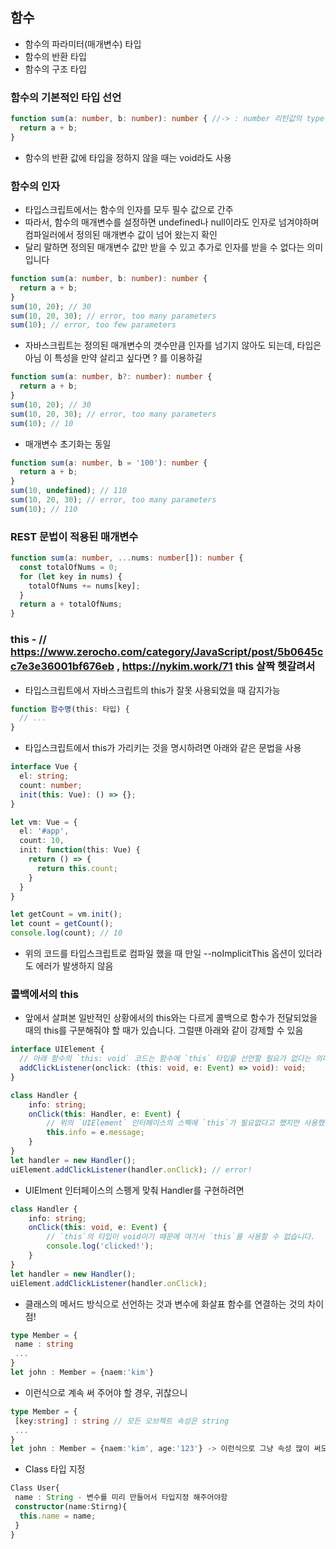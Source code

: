 ## 함수
 - 함수의 파라미터(매개변수)  타입
 - 함수의 반환 타입
 - 함수의 구조 타입
### 함수의 기본적인 타입 선언
````ts
function sum(a: number, b: number): number { //-> : number 리턴값의 type
  return a + b;
}
````
 - 함수의 반환 값에 타입을 정하지 않을 때는 void라도 사용

### 함수의 인자
 - 타입스크립트에서는 함수의 인자를 모두 필수 값으로 간주
 - 따라서, 함수의 매개변수를 설정하면 undefined나 null이라도 인자로 넘겨야하며 컴파일러에서 정의된 매개변수 값이 넘어 왔는지 확인
 - 달리 말하면 정의된 매개변수 값만 받을 수 있고 추가로 인자를 받을 수 없다는 의미입니다
````ts
function sum(a: number, b: number): number {
  return a + b;
}
sum(10, 20); // 30
sum(10, 20, 30); // error, too many parameters
sum(10); // error, too few parameters
````
 - 자바스크립트는 정의된 매개변수의 갯수만큼 인자를 넘기지 않아도 되는데, 타입은 아님 이 특성을 만약 살리고 싶다면 ? 를 이용하길
````ts
function sum(a: number, b?: number): number {
  return a + b;
}
sum(10, 20); // 30
sum(10, 20, 30); // error, too many parameters
sum(10); // 10
````
 - 매개변수 초기화는 동일
````ts
function sum(a: number, b = '100'): number {
  return a + b;
}
sum(10, undefined); // 110
sum(10, 20, 30); // error, too many parameters
sum(10); // 110
````

### REST 문법이 적용된 매개변수
````ts
function sum(a: number, ...nums: number[]): number {
  const totalOfNums = 0;
  for (let key in nums) {
    totalOfNums += nums[key];
  }
  return a + totalOfNums;
}
````
### this - // https://www.zerocho.com/category/JavaScript/post/5b0645cc7e3e36001bf676eb  , https://nykim.work/71 this 살짝 헷갈려서
 - 타입스크립트에서 자바스크립트의 this가 잘못 사용되었을 때 감지가능
````ts
function 함수명(this: 타입) {
  // ...
}
````
 - 타입스크립트에서 this가 가리키는 것을 명시하려면 아래와 같은 문법을 사용
````ts
interface Vue {
  el: string;
  count: number;
  init(this: Vue): () => {};
}

let vm: Vue = {
  el: '#app',
  count: 10,
  init: function(this: Vue) {
    return () => {
      return this.count;
    }
  }
}

let getCount = vm.init();
let count = getCount();
console.log(count); // 10
````
 - 위의 코드를 타입스크립트로 컴파일 했을 때 만일 --noImplicitThis 옵션이 있더라도 에러가 발생하지 않음


### 콜백에서의 this
 - 앞에서 살펴본 일반적인 상황에서의 this와는 다르게 콜백으로 함수가 전달되었을 때의 this를 구분해줘야 할 때가 있습니다. 그럴땐 아래와 같이 강제할 수 있음
````ts
interface UIElement {
  // 아래 함수의 `this: void` 코드는 함수에 `this` 타입을 선언할 필요가 없다는 의미입니다.
  addClickListener(onclick: (this: void, e: Event) => void): void;
}

class Handler {
    info: string;
    onClick(this: Handler, e: Event) {
        // 위의 `UIElement` 인터페이스의 스펙에 `this`가 필요없다고 했지만 사용했기 때문에 에러가 발생합니다.
        this.info = e.message;
    }
}
let handler = new Handler();
uiElement.addClickListener(handler.onClick); // error!
````
 - UIElment 인터페이스의 스펭게 맞춰 Handler를 구현하려면
````ts
class Handler {
    info: string;
    onClick(this: void, e: Event) {
        // `this`의 타입이 void이기 때문에 여기서 `this`를 사용할 수 없습니다.
        console.log('clicked!');
    }
}
let handler = new Handler();
uiElement.addClickListener(handler.onClick);
````

 - 클래스의 메서드 방식으로 선언하는 것과 변수에 화살표 함수를 연결하는 것의 차이점!

````ts
type Member = {
 name : string
 ...
}
let john : Member = {naem:'kim'}
````
 - 이런식으로 계속 써 주어야 할 경우, 귀찮으니
````ts
type Member = {
 [key:string] : string // 모든 오브젝트 속성은 string
 ...
}
let john : Member = {naem:'kim', age:'123'} -> 이런식으로 그냥 속성 많이 써도 에러 안걸림
````
 - Class 타입 지정
````ts
Class User{
 name : String - 변수를 미리 만들어서 타입지정 해주어야함
 constructor(name:Stirng){
  this.name = name;
 }
}
````

























